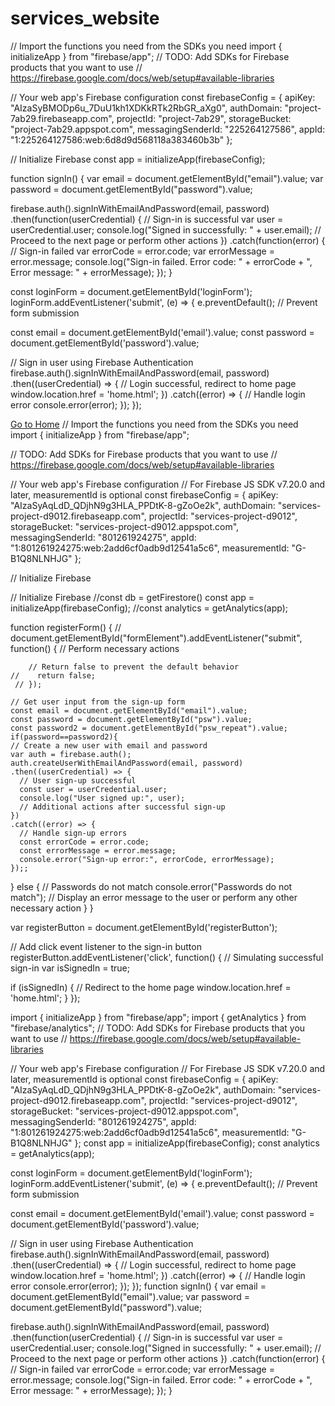 # services_website
// Import the functions you need from the SDKs you need
import { initializeApp } from "firebase/app";
// TODO: Add SDKs for Firebase products that you want to use
// https://firebase.google.com/docs/web/setup#available-libraries

// Your web app's Firebase configuration
const firebaseConfig = {
  apiKey: "AIzaSyBMODp6u_7DuU1kh1XDKkRTk2RbGR_aXg0",
  authDomain: "project-7ab29.firebaseapp.com",
  projectId: "project-7ab29",
  storageBucket: "project-7ab29.appspot.com",
  messagingSenderId: "225264127586",
  appId: "1:225264127586:web:6d8d9d568118a383460b3b"
};

// Initialize Firebase
const app = initializeApp(firebaseConfig);

function signIn()
{
  var email = document.getElementById("email").value;
  var password = document.getElementById("password").value;

  firebase.auth().signInWithEmailAndPassword(email, password)
    .then(function(userCredential) {
      // Sign-in is successful
      var user = userCredential.user;
      console.log("Signed in successfully: " + user.email);
      // Proceed to the next page or perform other actions
    })
    .catch(function(error) {
      // Sign-in failed
      var errorCode = error.code;
      var errorMessage = error.message;
      console.log("Sign-in failed. Error code: " + errorCode + ", Error message: " + errorMessage);
    });
}


const loginForm = document.getElementById('loginForm');
loginForm.addEventListener('submit', (e) => {
  e.preventDefault(); // Prevent form submission

  const email = document.getElementById('email').value;
  const password = document.getElementById('password').value;

  // Sign in user using Firebase Authentication
  firebase.auth().signInWithEmailAndPassword(email, password)
    .then((userCredential) => {
      // Login successful, redirect to home page
      window.location.href = 'home.html';
    })
    .catch((error) => {
      // Handle login error
      console.error(error);
    });
});


<a href="home.html">Go to Home</a>
// Import the functions you need from the SDKs you need
import { initializeApp } from "firebase/app";

// TODO: Add SDKs for Firebase products that you want to use
// https://firebase.google.com/docs/web/setup#available-libraries

// Your web app's Firebase configuration
// For Firebase JS SDK v7.20.0 and later, measurementId is optional
const firebaseConfig = {
  apiKey: "AIzaSyAqLdD_QDjhN9g3HLA_PPDtK-8-gZoOe2k",
  authDomain: "services-project-d9012.firebaseapp.com",
  projectId: "services-project-d9012",
  storageBucket: "services-project-d9012.appspot.com",
  messagingSenderId: "801261924275",
  appId: "1:801261924275:web:2add6cf0adb9d12541a5c6",
  measurementId: "G-B1Q8NLNHJG"
};

// Initialize Firebase


// Initialize Firebase
//const db = getFirestore()
const app = initializeApp(firebaseConfig);
//const analytics = getAnalytics(app);


function registerForm() {
   // document.getElementById("formElement").addEventListener("submit", function() {
        // Perform necessary actions
      
        // Return false to prevent the default behavior
    //    return false;
     // });
  
    // Get user input from the sign-up form
    const email = document.getElementById("email").value;
    const password = document.getElementById("psw").value;
    const password2 = document.getElementById("psw_repeat").value;
    if(password==password2){
    // Create a new user with email and password
    var auth = firebase.auth();
    auth.createUserWithEmailAndPassword(email, password)
    .then((userCredential) => {
      // User sign-up successful
      const user = userCredential.user;
      console.log("User signed up:", user);
      // Additional actions after successful sign-up
    })
    .catch((error) => {
      // Handle sign-up errors
      const errorCode = error.code;
      const errorMessage = error.message;
      console.error("Sign-up error:", errorCode, errorMessage);
    });;
}
else {
    // Passwords do not match
    console.error("Passwords do not match");
    // Display an error message to the user or perform any other necessary action
  }
  }

  
var registerButton = document.getElementById('registerButton');

// Add click event listener to the sign-in button
registerButton.addEventListener('click', function() {
  // Simulating successful sign-in
  var isSignedIn = true;

  if (isSignedIn) {
    // Redirect to the home page
    window.location.href = 'home.html';
  }
});


import { initializeApp } from "firebase/app";
import { getAnalytics } from "firebase/analytics";
// TODO: Add SDKs for Firebase products that you want to use
// https://firebase.google.com/docs/web/setup#available-libraries

// Your web app's Firebase configuration
// For Firebase JS SDK v7.20.0 and later, measurementId is optional
const firebaseConfig = {
  apiKey: "AIzaSyAqLdD_QDjhN9g3HLA_PPDtK-8-gZoOe2k",
  authDomain: "services-project-d9012.firebaseapp.com",
  projectId: "services-project-d9012",
  storageBucket: "services-project-d9012.appspot.com",
  messagingSenderId: "801261924275",
  appId: "1:801261924275:web:2add6cf0adb9d12541a5c6",
  measurementId: "G-B1Q8NLNHJG"
};
const app = initializeApp(firebaseConfig);
const analytics = getAnalytics(app);

const loginForm = document.getElementById('loginForm');
loginForm.addEventListener('submit', (e) => {
  e.preventDefault(); // Prevent form submission

  const email = document.getElementById('email').value;
  const password = document.getElementById('password').value;

  // Sign in user using Firebase Authentication
  firebase.auth().signInWithEmailAndPassword(email, password)
    .then((userCredential) => {
      // Login successful, redirect to home page
      window.location.href = 'home.html';
    })
    .catch((error) => {
      // Handle login error
      console.error(error);
    });
});
function signIn()
{
  var email = document.getElementById("email").value;
  var password = document.getElementById("password").value;

  firebase.auth().signInWithEmailAndPassword(email, password)
    .then(function(userCredential) {
      // Sign-in is successful
      var user = userCredential.user;
      console.log("Signed in successfully: " + user.email);
      // Proceed to the next page or perform other actions
    })
    .catch(function(error) {
      // Sign-in failed
      var errorCode = error.code;
      var errorMessage = error.message;
      console.log("Sign-in failed. Error code: " + errorCode + ", Error message: " + errorMessage);
    });
}

